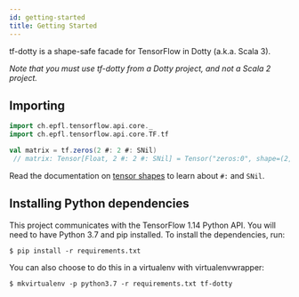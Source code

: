 ```yaml
---
id: getting-started
title: Getting Started
---
```


tf-dotty is a shape-safe facade for TensorFlow in Dotty (a.k.a. Scala 3).

_Note that you must use tf-dotty from a Dotty project, and not a Scala 2 project._

## Importing

```scala
import ch.epfl.tensorflow.api.core._
import ch.epfl.tensorflow.api.core.TF.tf

val matrix = tf.zeros(2 #: 2 #: SNil)
 // matrix: Tensor[Float, 2 #: 2 #: SNil] = Tensor("zeros:0", shape=(2, 2), dtype=float32)
```

Read the documentation on [tensor shapes](tensor.md) to learn about `#:` and `SNil`.

## Installing Python dependencies

This project communicates with the TensorFlow 1.14 Python API. You will need to have Python 3.7 and pip installed. To install the dependencies, run:

```console
$ pip install -r requirements.txt
```

You can also choose to do this in a virtualenv with virtualenvwrapper:

```console
$ mkvirtualenv -p python3.7 -r requirements.txt tf-dotty
```
